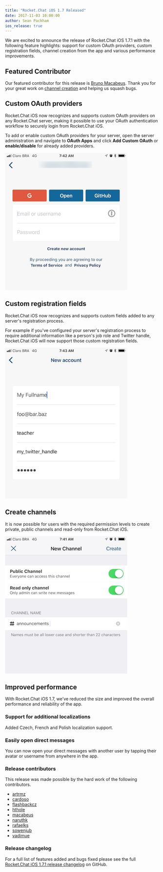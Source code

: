 ```yaml
---
title: "Rocket.Chat iOS 1.7 Released"
date: 2017-11-03 10:00:00
author: Sean Packham
ios_release: true
---
```


We are excited to announce the release of Rocket.Chat iOS 1.7.1 with the following
feature highlights: support for custom OAuth providers, custom registration
fields, channel creation from the app and various performance improvements.

## Featured Contributor

Our featured contributor for this release is <a target="\_blank" href="https://github.com/macabeus">Bruno Macabeus</a>.
Thank you for your great work on [channel creation](#create-channels) and helping us squash bugs.

## Custom OAuth providers

<div class="left copy">
<p>
Rocket.Chat iOS now recognizes and supports custom OAuth providers on any
Rocket.Chat server, making it possible to use your OAuth authentication
workflow to securely login from Rocket.Chat iOS.
</p>
<p>
To add or enable custom OAuth providers for your server, open the server
administration and navigate to <strong>OAuth Apps</strong> and click
<strong>Add Custom OAuth</strong> or <strong>enable/disable</strong> for
already added providers.
</p>
</div>
<div class="right image">
  <p>
    <img src="/images/posts/2017/11/rocket-chat-ios-1-7-released/rocket-chat-ios-1-7-custom-oauth-providers.png"/>
  </p>
</div>
<div class="clear"></div>

## Custom registration fields

<div class="left copy">
<p>
Rocket.Chat iOS now recognizes and supports custom fields added to any server's
registration process.
</p>
<p>
For example if you've configured your server's registration process to require
additional information like a person's job role and Twitter handle, Rocket.Chat
iOS will now support those custom registration fields.
</p>
</div>
<div class="right image">
  <p>
    <img src="/images/posts/2017/11/rocket-chat-ios-1-7-released/rocket-chat-ios-1-7-custom-registration-fields.png"/>
  </p>
</div>
<div class="clear"></div>

## Create channels

<div class="left copy">
<p>
It is now possible for users with the required permission levels to create
private, public channels and read-only from Rocket.Chat iOS.
</p>
</div>
<div class="right image">
  <p>
    <img src="/images/posts/2017/11/rocket-chat-ios-1-7-released/rocket-chat-ios-1-7-create-channels.png"/>
  </p>
</div>
<div class="clear"></div>

## Improved performance

With Rocket.Chat iOS 1.7, we've reduced the size and improved the overall
performance and reliability of the app.

### Support for additional localizations

Added Czech, French and Polish localization support.

### Easily open direct messages

You can now open your direct messages with another user by tapping their avatar
or username from anywhere in the app.

### Release contributors

This release was made possible by the hard work of the following contributors.

<ul>
  <li><a target="\_blank" href="https://github.com/artrmz">artrmz</a></li>
  <li><a target="\_blank" href="https://github.com/cardoso">cardoso</a></li>
  <li><a target="\_blank" href="https://github.com/flashbackcz">flashbackcz</a></li>
  <li><a target="\_blank" href="https://github.com/hthole">hthole</a></li>
  <li><a target="\_blank" href="https://github.com/macabeus">macabeus</a></li>
  <li><a target="\_blank" href="https://github.com/naruthk">naruthk</a></li>
  <li><a target="\_blank" href="https://github.com/rafaelks">rafaelks</a></li>
  <li><a target="\_blank" href="https://github.com/sowenjub">sowenjub</a></li>
  <li><a target="\_blank" href="https://github.com/vadimue">vadimue</a></li>
</ul>

### Release changelog

For a full list of features added and bugs fixed please see the full
[Rocket.Chat iOS 1.7.1 release changelog](https://github.com/RocketChat/Rocket.Chat.iOS/releases/tag/v1.7.1) on GitHub.
